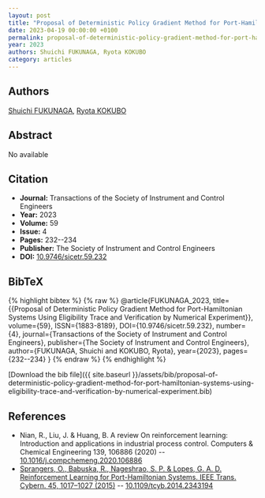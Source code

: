 ```yaml
---
layout: post
title: "Proposal of Deterministic Policy Gradient Method for Port-Hamiltonian Systems Using Eligibility Trace and Verification by Numerical Experiment"
date: 2023-04-19 00:00:00 +0100
permalink: proposal-of-deterministic-policy-gradient-method-for-port-hamiltonian-systems-using-eligibility-trace-and-verification-by-numerical-experiment
year: 2023
authors: Shuichi FUKUNAGA, Ryota KOKUBO
category: articles
---
```

 
## Authors
[Shuichi FUKUNAGA](authors/shuichi-fukunaga), [Ryota KOKUBO](authors/ryota-kokubo)
 
## Abstract
No  available
 
## Citation
- **Journal:** Transactions of the Society of Instrument and Control Engineers
- **Year:** 2023
- **Volume:** 59
- **Issue:** 4
- **Pages:** 232--234
- **Publisher:** The Society of Instrument and Control Engineers
- **DOI:** [10.9746/sicetr.59.232](https://doi.org/10.9746/sicetr.59.232)
 
## BibTeX
{% highlight bibtex %}
{% raw %}
@article{FUKUNAGA_2023,
  title={{Proposal of Deterministic Policy Gradient Method for Port-Hamiltonian Systems Using Eligibility Trace and Verification by Numerical Experiment}},
  volume={59},
  ISSN={1883-8189},
  DOI={10.9746/sicetr.59.232},
  number={4},
  journal={Transactions of the Society of Instrument and Control Engineers},
  publisher={The Society of Instrument and Control Engineers},
  author={FUKUNAGA, Shuichi and KOKUBO, Ryota},
  year={2023},
  pages={232--234}
}
{% endraw %}
{% endhighlight %}
 
[Download the bib file]({{ site.baseurl }}/assets/bib/proposal-of-deterministic-policy-gradient-method-for-port-hamiltonian-systems-using-eligibility-trace-and-verification-by-numerical-experiment.bib)
 
## References
- Nian, R., Liu, J. & Huang, B. A review On reinforcement learning: Introduction and applications in industrial process control. Computers &amp; Chemical Engineering 139, 106886 (2020) -- [10.1016/j.compchemeng.2020.106886](https://doi.org/10.1016/j.compchemeng.2020.106886)
- [Sprangers, O., Babuska, R., Nageshrao, S. P. & Lopes, G. A. D. Reinforcement Learning for Port-Hamiltonian Systems. IEEE Trans. Cybern. 45, 1017–1027 (2015)](reinforcement-learning-for-port-hamiltonian-systems) -- [10.1109/tcyb.2014.2343194](https://doi.org/10.1109/tcyb.2014.2343194)

